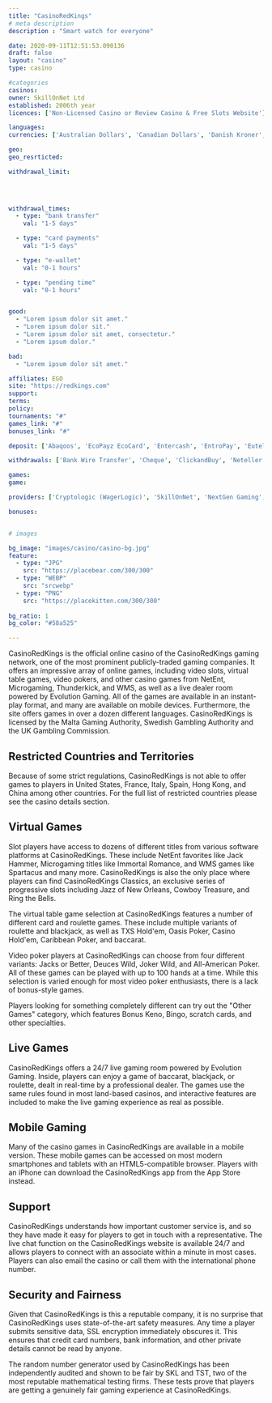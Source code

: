 ```yaml
---
title: "CasinoRedKings"
# meta description
description : "Smart watch for everyone"

date: 2020-09-11T12:51:53.090136
draft: false
layout: "casino" 
type: casino

#categories
casinos: 
owner: SkillOnNet Ltd
established: 2006th year
licences: ['Non-Licensed Casino or Review Casino & Free Slots Website']

languages: 
currencies: ['Australian Dollars', 'Canadian Dollars', 'Danish Kroner', 'Euros', 'Norwegian Kroner', 'Pounds Sterling', 'Russian Rubles', 'South African Rand', 'Swedish Kronor', 'Swiss Francs', 'United States Dollars']

geo: 
geo_resrticted: 

withdrawal_limit:

  
  

withdrawal_times:
  - type: "bank transfer"
    val: "1-5 days"

  - type: "card payments"
    val: "1-5 days"

  - type: "e-wallet"
    val: "0-1 hours"

  - type: "pending time"
    val: "0-1 hours"


good:
  - "Lorem ipsum dolor sit amet."
  - "Lorem ipsum dolor sit."
  - "Lorem ipsum dolor sit amet, consectetur."
  - "Lorem ipsum dolor."

bad:
  - "Lorem ipsum dolor sit amet."

affiliates: EGO
site: "https://redkings.com"
support: 
terms:
policy:
tournaments: "#"
games_link: "#"
bonuses_link: "#"

deposit: ['Abaqoos', 'EcoPayz EcoCard', 'Entercash', 'EntroPay', 'Euteller', 'Instant Banking By Citadel', 'MULTIBANCO', 'Maestro', 'MasterCard', 'Moneta.ru', 'Neosurf', 'Neteller', 'PayPal', 'Paysafe Card', 'Postepay', 'Przelewy24', 'QIWI', 'SOFORT Banking', 'SafetyPay', 'Siru Mobile', 'Skrill Moneybookers', 'Sporopay', 'Teleingreso', 'Todito Cash', 'TrustPay', 'Trustly', 'UseMyServices', 'Visa', 'Visa Electron', 'WebMoney', 'Western Union', 'Wire Transfer', 'Yandex.Money', 'Zimpler', 'eKonto', 'ePay.bg', 'giropay', 'iDEAL', 'Switch']

withdrawals: ['Bank Wire Transfer', 'Cheque', 'ClickandBuy', 'Neteller', 'Visa Electron', 'WireCard', 'Visa', 'Skrill']

games: 
game:

providers: ['Cryptologic (WagerLogic)', 'SkillOnNet', 'NextGen Gaming', 'NetEnt', 'EGT Interactive', '2 By 2 Gaming', 'Bally', 'Bally Wulff', 'Barcrest Games', 'Big Time Gaming', 'BlaBlaBla Studios', 'Blueprint Gaming', 'Elk Studios', 'Evolution Gaming', 'Foxium', 'Grand Vision Gaming (GVG)', 'Gamomat', 'IGT (WagerWorks)', 'Just For The Win', 'Lightning Box', 'Merkur Gaming', 'Microgaming', 'Nyx Interactive', 'Old Skool Studios', "Play'n GO", 'Rabcat', 'WMS', 'Realistic Games', 'Red Tiger Gaming', 'Reel Time Gaming', 'Shuffle Master', 'Slingo', 'Stakelogic', 'Thunderkick', 'XPro Gaming', 'Yggdrasil Gaming', 'Ganapati']

bonuses:


# images

bg_image: "images/casino/casino-bg.jpg"  
feature:
  - type: "JPG" 
    src: "https://placebear.com/300/300"
  - type: "WEBP"
    src: "srcwebp"
  - type: "PNG"
    src: "https://placekitten.com/300/300"  
 
bg_ratio: 1 
bg_color: "#58a525"  

---
```


CasinoRedKings is the official online casino of the CasinoRedKings gaming network, one of the most prominent publicly-traded gaming companies. It offers an impressive array of online games, including video slots, virtual table games, video pokers, and other casino games from NetEnt, Microgaming, Thunderkick, and WMS, as well as a live dealer room powered by Evolution Gaming. All of the games are available in an instant-play format, and many are available on mobile devices. Furthermore, the site offers games in over a dozen different languages. CasinoRedKings is licensed by the Malta Gaming Authority, Swedish Gambling Authority and the UK Gambling Commission.

## Restricted Countries and Territories
Because of some strict regulations, CasinoRedKings is not able to offer games to players in United States, France, Italy, Spain, Hong Kong, and China among other countries. For the full list of restricted countries please see the casino details section.

## Virtual Games
Slot players have access to dozens of different titles from various software platforms at CasinoRedKings. These include NetEnt favorites like Jack Hammer, Microgaming titles like Immortal Romance, and WMS games like Spartacus and many more. CasinoRedKings is also the only place where players can find CasinoRedKings Classics, an exclusive series of progressive slots including Jazz of New Orleans, Cowboy Treasure, and Ring the Bells.

The virtual table game selection at CasinoRedKings features a number of different card and roulette games. These include multiple variants of roulette and blackjack, as well as TXS Hold'em, Oasis Poker, Casino Hold'em, Caribbean Poker, and baccarat.

Video poker players at CasinoRedKings can choose from four different variants: Jacks or Better, Deuces Wild, Joker Wild, and All-American Poker. All of these games can be played with up to 100 hands at a time. While this selection is varied enough for most video poker enthusiasts, there is a lack of bonus-style games.

Players looking for something completely different can try out the "Other Games" category, which features Bonus Keno, Bingo, scratch cards, and other specialties.

## Live Games
CasinoRedKings offers a 24/7 live gaming room powered by Evolution Gaming. Inside, players can enjoy a game of baccarat, blackjack, or roulette, dealt in real-time by a professional dealer. The games use the same rules found in most land-based casinos, and interactive features are included to make the live gaming experience as real as possible.

## Mobile Gaming
Many of the casino games in CasinoRedKings are available in a mobile version. These mobile games can be accessed on most modern smartphones and tablets with an HTML5-compatible browser. Players with an iPhone can download the CasinoRedKings app from the App Store instead.

## Support
CasinoRedKings understands how important customer service is, and so they have made it easy for players to get in touch with a representative. The live chat function on the CasinoRedKings website is available 24/7 and allows players to connect with an associate within a minute in most cases. Players can also email the casino or call them with the international phone number.

## Security and Fairness
Given that CasinoRedKings is this a reputable company, it is no surprise that CasinoRedKings uses state-of-the-art safety measures. Any time a player submits sensitive data, SSL encryption immediately obscures it. This ensures that credit card numbers, bank information, and other private details cannot be read by anyone.

The random number generator used by CasinoRedKings has been independently audited and shown to be fair by SKL and TST, two of the most reputable mathematical testing firms. These tests prove that players are getting a genuinely fair gaming experience at CasinoRedKings.
